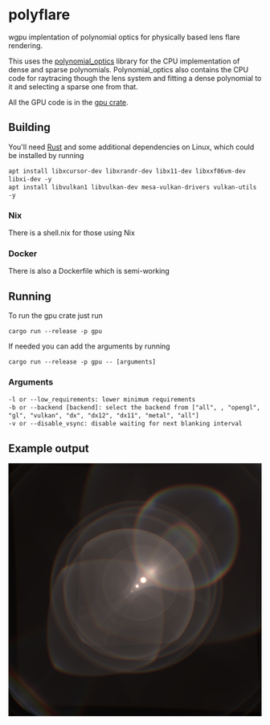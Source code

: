 # polyflare
wgpu implentation of polynomial optics for physically based lens flare rendering.

This uses the [polynomial_optics](https://github.com/luksab/polyflare/tree/master/polynomial_optics) library for the CPU implementation of dense and sparse polynomials.
Polynomial_optics also contains the CPU code for raytracing though the lens system and fitting a dense polynomial to it and selecting a sparse one from that.

All the GPU code is in the [gpu crate](https://github.com/luksab/polyflare/tree/master/gpu).

## Building
You'll need [Rust](https://www.rust-lang.org/learn/get-started) and some additional dependencies on Linux, which could be installed by running
```
apt install libxcursor-dev libxrandr-dev libx11-dev libxxf86vm-dev libxi-dev -y
apt install libvulkan1 libvulkan-dev mesa-vulkan-drivers vulkan-utils -y
```
### Nix
There is a shell.nix for those using Nix

### Docker
There is also a Dockerfile which is semi-working

## Running 
To run the gpu crate just run 
```
cargo run --release -p gpu
```

If needed you can add the arguments by running 
```
cargo run --release -p gpu -- [arguments]
```

### Arguments
```
-l or --low_requirements: lower minimum requirements
-b or --backend [backend]: select the backend from ["all", , "opengl", "gl", "vulkan", "dx", "dx12", "dx11", "metal", "all"]
-v or --disable_vsync: disable waiting for next blanking interval
```

## Example output
![example](./images/triangulation.png)
